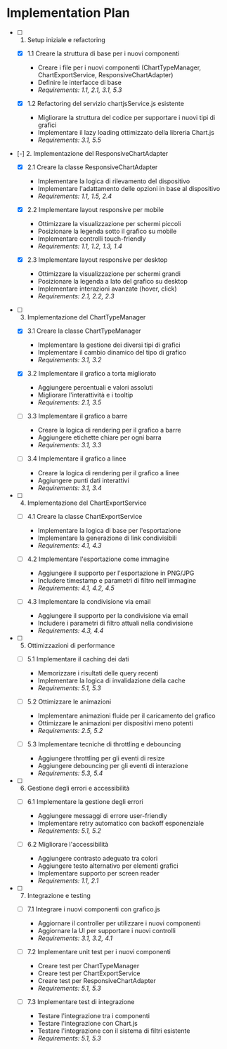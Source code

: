 # Implementation Plan

- [ ] 1. Setup iniziale e refactoring

  - [x] 1.1 Creare la struttura di base per i nuovi componenti

    - Creare i file per i nuovi componenti (ChartTypeManager, ChartExportService, ResponsiveChartAdapter)
    - Definire le interfacce di base
    - _Requirements: 1.1, 2.1, 3.1, 5.3_

  - [x] 1.2 Refactoring del servizio chartjsService.js esistente
    - Migliorare la struttura del codice per supportare i nuovi tipi di grafici
    - Implementare il lazy loading ottimizzato della libreria Chart.js
    - _Requirements: 3.1, 5.5_

- [-] 2. Implementazione del ResponsiveChartAdapter

  - [x] 2.1 Creare la classe ResponsiveChartAdapter

    - Implementare la logica di rilevamento del dispositivo
    - Implementare l'adattamento delle opzioni in base al dispositivo
    - _Requirements: 1.1, 1.5, 2.4_

  - [x] 2.2 Implementare layout responsive per mobile

    - Ottimizzare la visualizzazione per schermi piccoli
    - Posizionare la legenda sotto il grafico su mobile
    - Implementare controlli touch-friendly
    - _Requirements: 1.1, 1.2, 1.3, 1.4_

  - [x] 2.3 Implementare layout responsive per desktop
    - Ottimizzare la visualizzazione per schermi grandi
    - Posizionare la legenda a lato del grafico su desktop
    - Implementare interazioni avanzate (hover, click)
    - _Requirements: 2.1, 2.2, 2.3_

- [ ] 3. Implementazione del ChartTypeManager

  - [x] 3.1 Creare la classe ChartTypeManager

    - Implementare la gestione dei diversi tipi di grafici
    - Implementare il cambio dinamico del tipo di grafico
    - _Requirements: 3.1, 3.2_

  - [x] 3.2 Implementare il grafico a torta migliorato

    - Aggiungere percentuali e valori assoluti
    - Migliorare l'interattività e i tooltip
    - _Requirements: 2.1, 3.5_

  - [ ] 3.3 Implementare il grafico a barre

    - Creare la logica di rendering per il grafico a barre
    - Aggiungere etichette chiare per ogni barra
    - _Requirements: 3.1, 3.3_

  - [ ] 3.4 Implementare il grafico a linee
    - Creare la logica di rendering per il grafico a linee
    - Aggiungere punti dati interattivi
    - _Requirements: 3.1, 3.4_

- [ ] 4. Implementazione del ChartExportService

  - [ ] 4.1 Creare la classe ChartExportService

    - Implementare la logica di base per l'esportazione
    - Implementare la generazione di link condivisibili
    - _Requirements: 4.1, 4.3_

  - [ ] 4.2 Implementare l'esportazione come immagine

    - Aggiungere il supporto per l'esportazione in PNG/JPG
    - Includere timestamp e parametri di filtro nell'immagine
    - _Requirements: 4.1, 4.2, 4.5_

  - [ ] 4.3 Implementare la condivisione via email
    - Aggiungere il supporto per la condivisione via email
    - Includere i parametri di filtro attuali nella condivisione
    - _Requirements: 4.3, 4.4_

- [ ] 5. Ottimizzazioni di performance

  - [ ] 5.1 Implementare il caching dei dati

    - Memorizzare i risultati delle query recenti
    - Implementare la logica di invalidazione della cache
    - _Requirements: 5.1, 5.3_

  - [ ] 5.2 Ottimizzare le animazioni

    - Implementare animazioni fluide per il caricamento del grafico
    - Ottimizzare le animazioni per dispositivi meno potenti
    - _Requirements: 2.5, 5.2_

  - [ ] 5.3 Implementare tecniche di throttling e debouncing
    - Aggiungere throttling per gli eventi di resize
    - Aggiungere debouncing per gli eventi di interazione
    - _Requirements: 5.3, 5.4_

- [ ] 6. Gestione degli errori e accessibilità

  - [ ] 6.1 Implementare la gestione degli errori

    - Aggiungere messaggi di errore user-friendly
    - Implementare retry automatico con backoff esponenziale
    - _Requirements: 5.1, 5.2_

  - [ ] 6.2 Migliorare l'accessibilità
    - Aggiungere contrasto adeguato tra colori
    - Aggiungere testo alternativo per elementi grafici
    - Implementare supporto per screen reader
    - _Requirements: 1.1, 2.1_

- [ ] 7. Integrazione e testing

  - [ ] 7.1 Integrare i nuovi componenti con grafico.js

    - Aggiornare il controller per utilizzare i nuovi componenti
    - Aggiornare la UI per supportare i nuovi controlli
    - _Requirements: 3.1, 3.2, 4.1_

  - [ ] 7.2 Implementare unit test per i nuovi componenti

    - Creare test per ChartTypeManager
    - Creare test per ChartExportService
    - Creare test per ResponsiveChartAdapter
    - _Requirements: 5.1, 5.3_

  - [ ] 7.3 Implementare test di integrazione
    - Testare l'integrazione tra i componenti
    - Testare l'integrazione con Chart.js
    - Testare l'integrazione con il sistema di filtri esistente
    - _Requirements: 5.1, 5.3_
